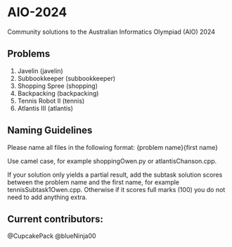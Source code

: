 # AIO-2024
Community solutions to the Australian Informatics Olympiad (AIO) 2024

## Problems 
1. Javelin (javelin)
2. Subbookkeeper (subbookkeeper)
3. Shopping Spree (shopping)
4. Backpacking (backpacking)
5. Tennis Robot II (tennis)
6. Atlantis III (atlantis)

## Naming Guidelines
Please name all files in the following format: 
{problem name}{first name}

Use camel case, for example
shoppingOwen.py or
atlantisChanson.cpp.

If your solution only yields a partial result, 
add the subtask solution scores 
between the problem name and the first name,
for example tennisSubtask1Owen.cpp. 
Otherwise if it scores full marks (100) you
do not need to add anything extra.

## Current contributors:
@CupcakePack
@blueNinja00

